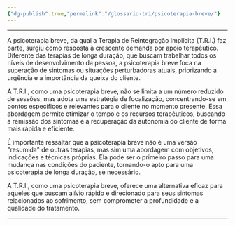 ```yaml
---
{"dg-publish":true,"permalink":"/glossario-tri/psicoterapia-breve/"}
---
```


---


A psicoterapia breve, da qual a Terapia de Reintegração Implícita (T.R.I.) faz parte, surgiu como resposta à crescente demanda por apoio terapêutico. Diferente das terapias de longa duração, que buscam trabalhar todos os níveis de desenvolvimento da pessoa, a psicoterapia breve foca na superação de sintomas ou situações perturbadoras atuais, priorizando a urgência e a importância da queixa do cliente.

A T.R.I., como uma psicoterapia breve, não se limita a um número reduzido de sessões, mas adota uma estratégia de focalização, concentrando-se em pontos específicos e relevantes para o cliente no momento presente. Essa abordagem permite otimizar o tempo e os recursos terapêuticos, buscando a remissão dos sintomas e a recuperação da autonomia do cliente de forma mais rápida e eficiente.

É importante ressaltar que a psicoterapia breve não é uma versão "resumida" de outras terapias, mas sim uma abordagem com objetivos, indicações e técnicas próprias. Ela pode ser o primeiro passo para uma mudança nas condições do paciente, tornando-o apto para uma psicoterapia de longa duração, se necessário.

A T.R.I., como uma psicoterapia breve, oferece uma alternativa eficaz para aqueles que buscam alívio rápido e direcionado para seus sintomas relacionados ao sofrimento, sem comprometer a profundidade e a qualidade do tratamento.


----



